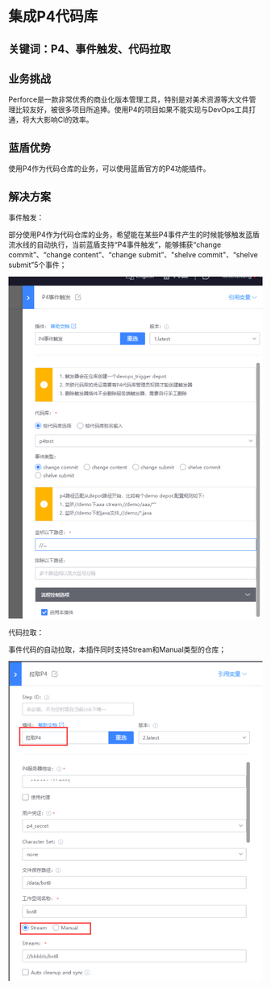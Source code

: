 # 集成P4代码库


## 关键词：P4、事件触发、代码拉取 <a id="&#x51C6;&#x5907;&#x4E8B;&#x9879;"></a>

## 业务挑战 <a id="&#x51C6;&#x5907;&#x4E8B;&#x9879;"></a>

Perforce是一款非常优秀的商业化版本管理工具，特别是对美术资源等大文件管理比较友好，被很多项目所追捧。使用P4的项目如果不能实现与DevOps工具打通，将大大影响CI的效率。

## 蓝盾优势 <a id="&#x51C6;&#x5907;&#x4E8B;&#x9879;"></a>

使用P4作为代码仓库的业务，可以使用蓝盾官方的P4功能插件。

## 解决方案 <a id="&#x51C6;&#x5907;&#x4E8B;&#x9879;"></a>

事件触发：

部分使用P4作为代码仓库的业务，希望能在某些P4事件产生的时候能够触发蓝盾流水线的自动执行，当前蓝盾支持“P4事件触发”，能够捕获“change commit”、“change content”、“change submit”、"shelve commit"、“shelve submit”5个事件；

![&#x56FE;1](../../assets/scene-p4-code-base-a.png)

代码拉取： 

事件代码的自动拉取，本插件同时支持Stream和Manual类型的仓库；

![&#x56FE;1](../../assets/scene-p4-code-base-b.png)